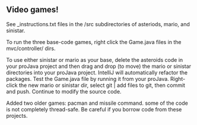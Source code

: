 ## Video games!
See _instructions.txt files in the /src subdirectories of asteriods, mario, and sinistar. 

To run the three base-code games, right click the Game.java files in the mvc/controller/ dirs. 

To use either sinistar or mario as your base, delete the asteroids code in your proJava project and then
 drag and drop (to move) the mario or sinistar directories into your proJava project. IntelliJ will 
 automatically refactor the packages. Test the Game.java file by running it from your proJava. Right-click the new mario or 
 sinistar dir, select git | add files to git, then commit and push. Continue to modify the source code.
 
Added two older games: pacman and missile command. some of the code is not completely thread-safe. Be careful
if you borrow code from these projects.





